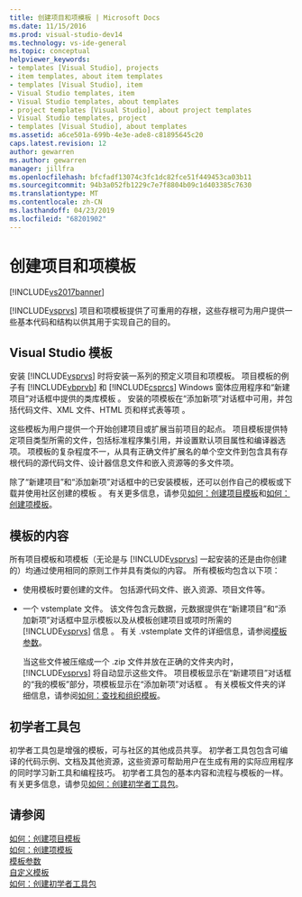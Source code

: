 ```yaml
---
title: 创建项目和项模板 | Microsoft Docs
ms.date: 11/15/2016
ms.prod: visual-studio-dev14
ms.technology: vs-ide-general
ms.topic: conceptual
helpviewer_keywords:
- templates [Visual Studio], projects
- item templates, about item templates
- templates [Visual Studio], item
- Visual Studio templates, item
- Visual Studio templates, about templates
- project templates [Visual Studio], about project templates
- Visual Studio templates, project
- templates [Visual Studio], about templates
ms.assetid: a6ce501a-699b-4e3e-ade8-c81895645c20
caps.latest.revision: 12
author: gewarren
ms.author: gewarren
manager: jillfra
ms.openlocfilehash: bfcfadf13074c3fc1dc82fce51f449453ca03b11
ms.sourcegitcommit: 94b3a052fb1229c7e7f8804b09c1d403385c7630
ms.translationtype: MT
ms.contentlocale: zh-CN
ms.lasthandoff: 04/23/2019
ms.locfileid: "68201902"
---
```

# <a name="creating-project-and-item-templates"></a>创建项目和项模板
[!INCLUDE[vs2017banner](../includes/vs2017banner.md)]

[!INCLUDE[vsprvs](../includes/vsprvs-md.md)] 项目和项模板提供了可重用的存根，这些存根可为用户提供一些基本代码和结构以供其用于实现自己的目的。  
  
## <a name="visual-studio-templates"></a>Visual Studio 模板  
 安装 [!INCLUDE[vsprvs](../includes/vsprvs-md.md)] 时将安装一系列的预定义项目和项模板。 项目模板的例子有 [!INCLUDE[vbprvb](../includes/vbprvb-md.md)] 和 [!INCLUDE[csprcs](../includes/csprcs-md.md)] Windows 窗体应用程序和“新建项目”对话框中提供的类库模板  。 安装的项模板在“添加新项”对话框中可用，并包括代码文件、XML 文件、HTML 页和样式表等项  。  
  
 这些模板为用户提供一个开始创建项目或扩展当前项目的起点。 项目模板提供特定项目类型所需的文件，包括标准程序集引用，并设置默认项目属性和编译器选项。 项模板的复杂程度不一，从具有正确文件扩展名的单个空文件到包含具有存根代码的源代码文件、设计器信息文件和嵌入资源等的多文件项。  
  
 除了“新建项目”和“添加新项”对话框中的已安装模板，还可以创作自己的模板或下载并使用社区创建的模板   。 有关更多信息，请参见[如何：创建项目模板](../ide/how-to-create-project-templates.md)和[如何：创建项模板](../ide/how-to-create-item-templates.md)。  
  
## <a name="contents-of-a-template"></a>模板的内容  
 所有项目模板和项模板（无论是与 [!INCLUDE[vsprvs](../includes/vsprvs-md.md)] 一起安装的还是由你创建的）均通过使用相同的原则工作并具有类似的内容。 所有模板均包含以下项：  
  
- 使用模板时要创建的文件。 包括源代码文件、嵌入资源、项目文件等。  
  
- 一个 vstemplate 文件。 该文件包含元数据，元数据提供在“新建项目”和“添加新项”对话框中显示模板以及从模板创建项目或项时所需的 [!INCLUDE[vsprvs](../includes/vsprvs-md.md)] 信息   。 有关 .vstemplate 文件的详细信息，请参阅[模板参数](../ide/template-parameters.md)。  
  
  当这些文件被压缩成一个 .zip 文件并放在正确的文件夹内时，[!INCLUDE[vsprvs](../includes/vsprvs-md.md)] 将自动显示这些文件。 项目模板显示在“新建项目”对话框的“我的模板”部分，项模板显示在“添加新项”对话框    。 有关模板文件夹的详细信息，请参阅[如何：查找和组织模板](../ide/how-to-locate-and-organize-project-and-item-templates.md)。  
  
## <a name="starter-kits"></a>初学者工具包  
 初学者工具包是增强的模板，可与社区的其他成员共享。 初学者工具包包含可编译的代码示例、文档及其他资源，这些资源可帮助用户在生成有用的实际应用程序的同时学习新工具和编程技巧。 初学者工具包的基本内容和流程与模板的一样。 有关更多信息，请参见[如何：创建初学者工具包](../ide/how-to-create-starter-kits.md)。  
  
## <a name="see-also"></a>请参阅  
 [如何：创建项目模板](../ide/how-to-create-project-templates.md)   
 [如何：创建项模板](../ide/how-to-create-item-templates.md)   
 [模板参数](../ide/template-parameters.md)   
 [自定义模板](../ide/customizing-project-and-item-templates.md)   
 [如何：创建初学者工具包](../ide/how-to-create-starter-kits.md)
